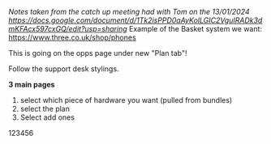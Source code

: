 *Notes taken from the catch up meeting had with Tom on the 13/01/2024*
*https://docs.google.com/document/d/1Tk2isPPD0aAyKolLGIC2VguIRADk3dmKFAcx597cxGQ/edit?usp=sharing*
Example of the Basket system we want: https://www.three.co.uk/shop/phones

This is going on the opps page under new "Plan tab"!

Follow the support desk stylings. 

**3 main pages**
1. select which piece of hardware you want (pulled from bundles)
2. select the plan
3. Select add ones
   
123456